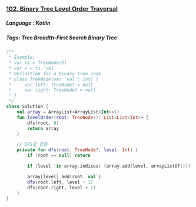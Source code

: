 ### [102. Binary Tree Level Order Traversal](https://leetcode.com/problems/binary-tree-level-order-traversal/?envType=study-plan&id=level-1)

##### Language : Kotlin

##### Tags: Tree Breadth-First Search Binary Tree

```kotlin
/**
 * Example:
 * var ti = TreeNode(5)
 * var v = ti.`val`
 * Definition for a binary tree node.
 * class TreeNode(var `val`: Int) {
 *     var left: TreeNode? = null
 *     var right: TreeNode? = null
 * }
 */
class Solution {
    val array = ArrayList<ArrayList<Int>>()
    fun levelOrder(root: TreeNode?): List<List<Int>> {
        dfs(root, 0)
        return array
    }

    // DFS로 검증
    private fun dfs(root: TreeNode?, level: Int) {
        if (root == null) return

        if (level !in array.indices) {array.add(level, arrayListOf())}

        array[level].add(root.`val`)
        dfs(root.left, level + 1)
        dfs(root.right, level + 1)
    }
}
```

